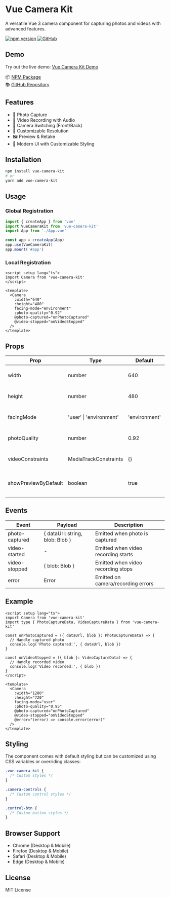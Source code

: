 # Vue Camera Kit

A versatile Vue 3 camera component for capturing photos and videos with advanced features.

[![npm version](https://badge.fury.io/js/vue-camera-kit.svg)](https://www.npmjs.com/package/vue-camera-kit)
[![GitHub](https://img.shields.io/github/license/parsajiravand/vue-camera-kit)](https://github.com/parsajiravand/vue-camera-kit)

## Demo

Try out the live demo: [Vue Camera Kit Demo](https://vue-camera-kit.netlify.app/)

📦 [NPM Package](https://www.npmjs.com/package/vue-camera-kit)  
📚 [GitHub Repository](https://github.com/parsajiravand/vue-camera-kit)

## Features

- 📸 Photo Capture
- 🎥 Video Recording with Audio
- 🔄 Camera Switching (Front/Back)
- 📏 Customizable Resolution
- 🖼️ Preview & Retake
- 🎨 Modern UI with Customizable Styling

## Installation

```bash
npm install vue-camera-kit
# or
yarn add vue-camera-kit
```

## Usage

### Global Registration

```typescript
import { createApp } from 'vue'
import VueCameraKit from 'vue-camera-kit'
import App from './App.vue'

const app = createApp(App)
app.use(VueCameraKit)
app.mount('#app')
```

### Local Registration

```vue
<script setup lang="ts">
import Camera from 'vue-camera-kit'
</script>

<template>
  <Camera
    :width="640"
    :height="480"
    facing-mode="environment"
    :photo-quality="0.92"
    @photo-captured="onPhotoCaptured"
    @video-stopped="onVideoStopped"
  />
</template>
```

## Props

| Prop | Type | Default | Description |
|------|------|---------|-------------|
| width | number | 640 | Camera viewport width |
| height | number | 480 | Camera viewport height |
| facingMode | 'user' \| 'environment' | 'environment' | Camera facing mode |
| photoQuality | number | 0.92 | JPEG quality (0-1) |
| videoConstraints | MediaTrackConstraints | {} | Additional video constraints |
| showPreviewByDefault | boolean | true | Show preview after capture |

## Events

| Event | Payload | Description |
|-------|---------|-------------|
| photo-captured | { dataUrl: string, blob: Blob } | Emitted when photo is captured |
| video-started | - | Emitted when video recording starts |
| video-stopped | { blob: Blob } | Emitted when video recording stops |
| error | Error | Emitted on camera/recording errors |

## Example

```vue
<script setup lang="ts">
import Camera from 'vue-camera-kit'
import type { PhotoCaptureData, VideoCaptureData } from 'vue-camera-kit'

const onPhotoCaptured = ({ dataUrl, blob }: PhotoCaptureData) => {
  // Handle captured photo
  console.log('Photo captured:', { dataUrl, blob })
}

const onVideoStopped = ({ blob }: VideoCaptureData) => {
  // Handle recorded video
  console.log('Video recorded:', { blob })
}
</script>

<template>
  <Camera
    :width="1280"
    :height="720"
    facing-mode="user"
    :photo-quality="0.95"
    @photo-captured="onPhotoCaptured"
    @video-stopped="onVideoStopped"
    @error="(error) => console.error(error)"
  />
</template>
```

## Styling

The component comes with default styling but can be customized using CSS variables or overriding classes:

```css
.vue-camera-kit {
  /* Custom styles */
}

.camera-controls {
  /* Custom control styles */
}

.control-btn {
  /* Custom button styles */
}
```

## Browser Support

- Chrome (Desktop & Mobile)
- Firefox (Desktop & Mobile)
- Safari (Desktop & Mobile)
- Edge (Desktop & Mobile)

## License

MIT License 